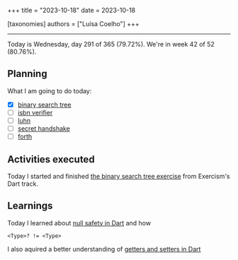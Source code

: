+++
title = "2023-10-18"
date = 2023-10-18

[taxonomies]
authors = ["Luísa Coelho"]
+++

---

Today is Wednesday, day 291 of 365 (79.72%). We're in week 42 of 52 (80.76%). 

## Planning

What I am going to do today: 

- [x] [binary search tree](https://exercism.org/tracks/dart/exercises/binary-search-tree)
- [ ] [isbn verifier](https://exercism.org/tracks/dart/exercises/isbn-verifier)
- [ ] [luhn](https://exercism.org/tracks/dart/exercises/luhn)
- [ ] [secret handshake](https://exercism.org/tracks/dart/exercises/secret-handshake)
- [ ] [forth](https://exercism.org/tracks/dart/exercises/forth)
## Activities executed

Today I started and finished [the binary search tree exercise](https://github.com/LuCCoelho/Exercism-Solutions/tree/main/dart/binary-search-tree) from Exercism's Dart track.

## Learnings

Today I learned about [null safety in Dart](https://dart.dev/null-safety/understanding-null-safety) and how 
```
<Type>? != <Type>
```

I also aquired a better understanding of [getters and setters in Dart](https://dev.to/newtonmunene_yg/dart-getters-and-setters-1c8f)
